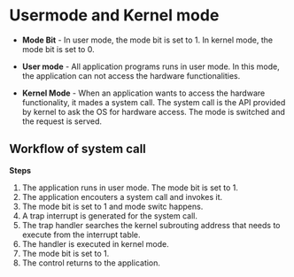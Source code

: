 # Usermode and Kernel mode

* **Mode Bit** - In user mode, the mode bit is set to 1. In kernel mode, the mode bit is set to 0.

* **User mode** - All application programs runs in user mode. In this mode, the application can not access the hardware functionalities.

* **Kernel Mode** - When an application wants to access the hardware functionality, it mades a system call. The system call is the API provided by kernel to ask the OS for hardware access. The mode is switched and the request is served.

## Workflow of system call

**Steps**
1. The application runs in user mode. The mode bit is set to 1.
2. The application encouters a system call and invokes it.
3. The mode bit is set to 1 and mode switc happens.
4. A trap interrupt is generated for the system call.
5. The trap handler searches the kernel subrouting address that needs to execute from the interrupt table.
6. The handler is executed in kernel mode.
7. The mode bit is set to 1.
8. The control returns to the application.